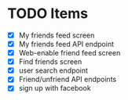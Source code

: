 TODO Items
==========

- [x] My friends feed screen
- [x] My friends feed API endpoint
- [x] Web-enable friend feed screen
- [x] Find friends screen
- [x] user search endpoint
- [x] Friend/unfriend API endpoints
- [x] sign up with facebook
